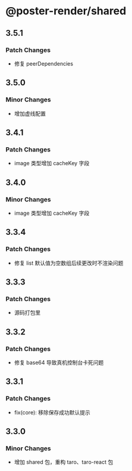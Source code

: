 # @poster-render/shared

## 3.5.1

### Patch Changes

- 修复 peerDependencies

## 3.5.0

### Minor Changes

- 增加虚线配置

## 3.4.1

### Patch Changes

- image 类型增加 cacheKey 字段

## 3.4.0

### Minor Changes

- image 类型增加 cacheKey 字段

## 3.3.4

### Patch Changes

- 修复 list 默认值为空数组后续更改时不渲染问题

## 3.3.3

### Patch Changes

- 源码打包里

## 3.3.2

### Patch Changes

- 修复 base64 导致真机控制台卡死问题

## 3.3.1

### Patch Changes

- fix(core): 移除保存成功默认提示

## 3.3.0

### Minor Changes

- 增加 shared 包，重构 taro、taro-react 包
